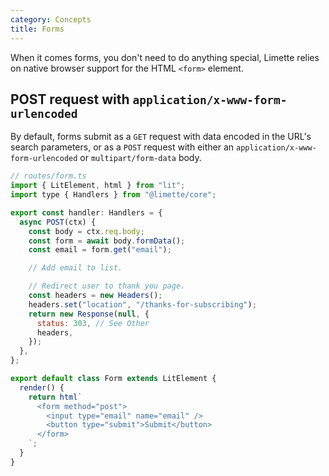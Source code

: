 ```yaml
---
category: Concepts
title: Forms
---
```


When it comes forms, you don't need to do anything special, Limette relies on native browser support for the HTML `<form>` element.

## POST request with `application/x-www-form-urlencoded`

By default, forms submit as a `GET` request with data encoded in the URL's search parameters, or as a `POST` request with either an `application/x-www-form-urlencoded` or `multipart/form-data` body.

```js
// routes/form.ts
import { LitElement, html } from "lit";
import type { Handlers } from "@limette/core";

export const handler: Handlers = {
  async POST(ctx) {
    const body = ctx.req.body;
    const form = await body.formData();
    const email = form.get("email");

    // Add email to list.

    // Redirect user to thank you page.
    const headers = new Headers();
    headers.set("location", "/thanks-for-subscribing");
    return new Response(null, {
      status: 303, // See Other
      headers,
    });
  },
};

export default class Form extends LitElement {
  render() {
    return html`
      <form method="post">
        <input type="email" name="email" />
        <button type="submit">Submit</button>
      </form>
    `;
  }
}
```
